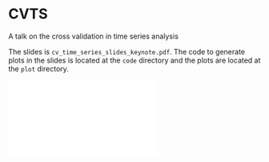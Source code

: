 # CVTS
A talk on the cross validation in time series analysis

The slides is `cv_time_series_slides_keynote.pdf`. The code to generate plots in the slides is located at the `code` directory and the plots are located at the `plot` directory.

![inline](plots/purged_embargo.pdf)
